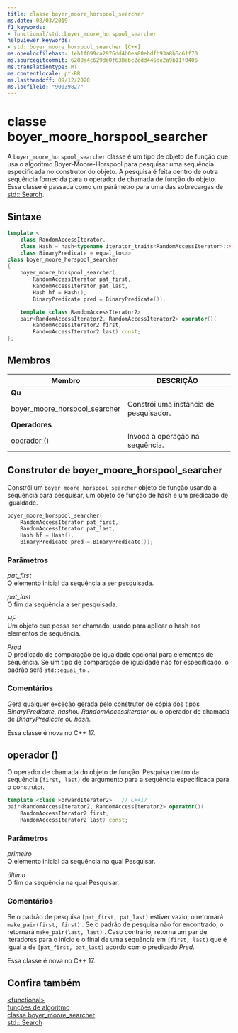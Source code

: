 ```yaml
---
title: classe boyer_moore_horspool_searcher
ms.date: 08/03/2019
f1_keywords:
- functional/std::boyer_moore_horspool_searcher
helpviewer_keywords:
- std::boyer_moore_horspool_searcher [C++]
ms.openlocfilehash: 1eb1f099ca2976dd4b0ea80ebdfb93a8b5c61f70
ms.sourcegitcommit: 6280a4c629de0f638ebc2edd446de2a9b11f0406
ms.translationtype: MT
ms.contentlocale: pt-BR
ms.lasthandoff: 09/12/2020
ms.locfileid: "90039827"
---
```

# <a name="boyer_moore_horspool_searcher-class"></a>classe boyer_moore_horspool_searcher

A `boyer_moore_horspool_searcher` classe é um tipo de objeto de função que usa o algoritmo Boyer-Moore-Horspool para pesquisar uma sequência especificada no construtor do objeto. A pesquisa é feita dentro de outra sequência fornecida para o operador de chamada de função do objeto. Essa classe é passada como um parâmetro para uma das sobrecargas de [std:: Search](algorithm-functions.md#search).

## <a name="syntax"></a>Sintaxe

```cpp
template <
    class RandomAccessIterator,
    class Hash = hash<typename iterator_traits<RandomAccessIterator>::value_type>,
    class BinaryPredicate = equal_to<>>
class boyer_moore_horspool_searcher
{
    boyer_moore_horspool_searcher(
        RandomAccessIterator pat_first,
        RandomAccessIterator pat_last,
        Hash hf = Hash(),
        BinaryPredicate pred = BinaryPredicate());

    template <class RandomAccessIterator2>
    pair<RandomAccessIterator2, RandomAccessIterator2> operator()(
        RandomAccessIterator2 first,
        RandomAccessIterator2 last) const;
};
```

## <a name="members"></a>Membros

| Membro | DESCRIÇÃO |
| - | - |
| **Qu** | |
| [boyer_moore_horspool_searcher](#boyer-moore-horspool-searcher-constructor) | Constrói uma instância de pesquisador. |
| **Operadores** | |
| [operador ()](#operator-call) | Invoca a operação na sequência. |

## <a name="boyer_moore_horspool_searcher-constructor"></a><a name="boyer-moore-horspool-searcher-constructor"></a> Construtor de boyer_moore_horspool_searcher

Constrói um `boyer_moore_horspool_searcher` objeto de função usando a sequência para pesquisar, um objeto de função de hash e um predicado de igualdade.

```cpp
boyer_moore_horspool_searcher(
    RandomAccessIterator pat_first,
    RandomAccessIterator pat_last,
    Hash hf = Hash(),
    BinaryPredicate pred = BinaryPredicate());
```

### <a name="parameters"></a>Parâmetros

*pat_first*\
O elemento inicial da sequência a ser pesquisada.

*pat_last*\
O fim da sequência a ser pesquisada.

*HF*\
Um objeto que possa ser chamado, usado para aplicar o hash aos elementos de sequência.

*Pred*\
O predicado de comparação de igualdade opcional para elementos de sequência. Se um tipo de comparação de igualdade não for especificado, o padrão será `std::equal_to` .

### <a name="remarks"></a>Comentários

Gera qualquer exceção gerada pelo construtor de cópia dos tipos *BinaryPredicate*, *hash*ou *RandomAccessIterator* ou o operador de chamada de *BinaryPredicate* ou *hash*.

Essa classe é nova no C++ 17.

## <a name="operator"></a><a name="operator-call"></a> operador ()

O operador de chamada do objeto de função. Pesquisa dentro da sequência `[first, last)` de argumento para a sequência especificada para o construtor.

```cpp
template <class ForwardIterator2>   // C++17
pair<RandomAccessIterator2, RandomAccessIterator2> operator()(
    RandomAccessIterator2 first,
    RandomAccessIterator2 last) const;
```

### <a name="parameters"></a>Parâmetros

*primeiro*\
O elemento inicial da sequência na qual Pesquisar.

*última*\
O fim da sequência na qual Pesquisar.

### <a name="remarks"></a>Comentários

Se o padrão de pesquisa `[pat_first, pat_last)` estiver vazio, o retornará `make_pair(first, first)` . Se o padrão de pesquisa não for encontrado, o retornará `make_pair(last, last)` . Caso contrário, retorna um par de iteradores para o início e o final de uma sequência em `[first, last)` que é igual a de `[pat_first, pat_last)` acordo com o predicado *Pred*.

Essa classe é nova no C++ 17.

## <a name="see-also"></a>Confira também

[\<functional>](functional.md)\
[funções de algoritmo](algorithm-functions.md)\
[classe boyer_moore_searcher](boyer-moore-searcher-class.md)\
[std:: Search](algorithm-functions.md#search)

